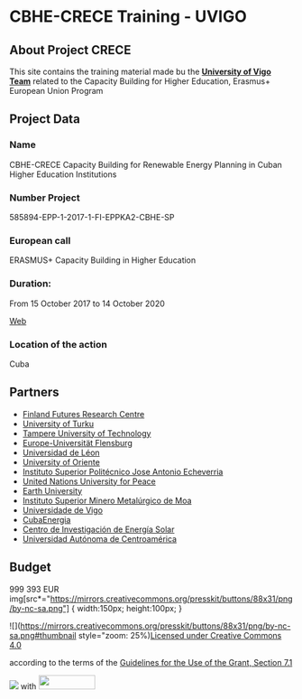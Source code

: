 # CBHE-CRECE Training - UVIGO

## About Project CRECE

This site contains the training material made bu the [**University of Vigo Team**](http://international-projects.uvigo.es/crece/) related to the Capacity Building for Higher Education, Erasmus+ European Union Program

## Project Data

### Name

CBHE-CRECE Capacity Building for Renewable Energy Planning in Cuban Higher Education Institutions

### Number Project

585894-EPP-1-2017-1-FI-EPPKA2-CBHE-SP

### European call

ERASMUS+ Capacity Building in Higher Education

### Duration:

From 15 October 2017 to 14 October 2020

[Web](https://erasmus-crece.fi/about-the-project/) 

### Location of the action

Cuba

## Partners

* [Finland Futures Research Centre](https://sdfutures.fi/)
* [University of Turku](https://www.utu.fi/en)
* [Tampere University of Technology](https://www.tuni.fi/en)
* [Europe-Universität Flensburg](https://www.uni-flensburg.de/en/)
* [Universidad de Léon](https://www.unileon.es/)
* [University of Oriente](https://www.uo.edu.cu/)
* [Instituto Superior Politécnico Jose Antonio Echeverria](https://www.cujae.edu.cu/)
* [United Nations University for Peace](https://www.upeace.org/)
* [Earth University](https://www.earth.ac.cr/en/)
* [Instituto Superior Minero Metalúrgico de Moa](https://www.ismm.edu.cu/)
* [Universidade de Vigo](https://www.uvigo.gal/en)
* [CubaEnergia](https://www.cubaenergia.cu/)
* [Centro de Investigación de Energía Solar](http://www.cies.cu/)
* [Universidad Autónoma de Centroamérica](http://www.uaca.ac.cr/)

## Budget

999 393 EUR
img[src*="https://mirrors.creativecommons.org/presskit/buttons/88x31/png/by-nc-sa.png"] {
   width:150px;
   height:100px;
}

![](https://mirrors.creativecommons.org/presskit/buttons/88x31/png/by-nc-sa.png#thumbnail style="zoom: 25%)[Licensed under Creative Commons 4.0](https://creativecommons.org/licenses/by-nc-sa/4.0/)

according to the terms of the [Guidelines for the Use of the Grant, Section 7.1](http://hepmp.med.bg.ac.rs/wp-content/uploads/2018/02/guidelines_for_the_use_of_the_grant_2017_cbhe_v_ii_-_09_january_2018_0-702763d5-b014-4f99-81a0-928c4bb8aa7a.pdf)

![](https://your-image-url.type) with <img src="https://mirrors.creativecommons.org/presskit/buttons/88x31/png/by-nc-sa.png" width="100" height="25">
